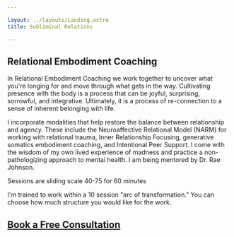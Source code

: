 ```yaml
---

layout: ../layouts/Landing.astro
title: Subliminal Relations

---
```


## Relational Embodiment Coaching

In Relational Embodiment Coaching we work together to uncover what you're longing for and move through what gets in the way. Cultivating presence with the body is a process that can be joyful, surprising, sorrowful, and integrative. Ultimately, it is a process of re-connection to a sense of inherent belonging with life. 

I incorporate modalities that help restore the balance between relationship and agency. These include the Neuroaffective Relational Model (NARM) for working with relational trauma, Inner Relationship Focusing, generative somatics embodiment coaching, and Intentional Peer Support. I come with the wisdom of my own lived experience of madness and practice a non-pathologizing approach to mental health. I am being mentored by Dr. Rae Johnson. 

Sessions are sliding scale 40-75 for 60 minutes

I'm trained to work within a 10 session "arc of transformation." You can choose how much structure you would like for the work. 

## [Book a Free Consultation](http://google.com)
